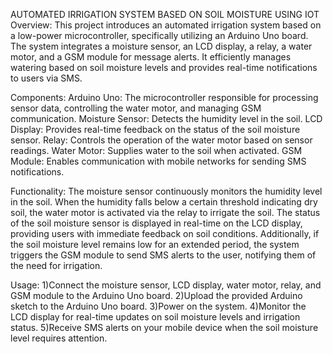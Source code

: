 AUTOMATED IRRIGATION SYSTEM BASED ON SOIL MOISTURE USING IOT
Overview:
This project introduces an automated irrigation system based on a low-power microcontroller, specifically utilizing an Arduino Uno board. The system integrates a moisture sensor, an LCD display, a relay, a water motor, and a GSM module for message alerts. It efficiently manages watering based on soil moisture levels and provides real-time notifications to users via SMS.

Components:
Arduino Uno: The microcontroller responsible for processing sensor data, controlling the water motor, and managing GSM communication.
Moisture Sensor: Detects the humidity level in the soil.
LCD Display: Provides real-time feedback on the status of the soil moisture sensor.
Relay: Controls the operation of the water motor based on sensor readings.
Water Motor: Supplies water to the soil when activated.
GSM Module: Enables communication with mobile networks for sending SMS notifications.

Functionality:
The moisture sensor continuously monitors the humidity level in the soil. When the humidity falls below a certain threshold indicating dry soil, the water motor is activated via the relay to irrigate the soil. The status of the soil moisture sensor is displayed in real-time on the LCD display, providing users with immediate feedback on soil conditions. Additionally, if the soil moisture level remains low for an extended period, the system triggers the GSM module to send SMS alerts to the user, notifying them of the need for irrigation.

Usage:
1)Connect the moisture sensor, LCD display, water motor, relay, and GSM module to the Arduino Uno board.
2)Upload the provided Arduino sketch to the Arduino Uno board.
3)Power on the system.
4)Monitor the LCD display for real-time updates on soil moisture levels and irrigation status.
5)Receive SMS alerts on your mobile device when the soil moisture level requires attention.
